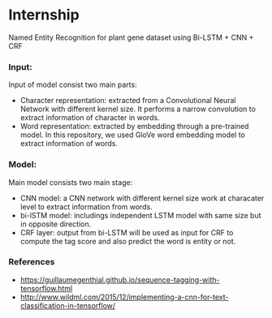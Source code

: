 # Internship
Named Entity Recognition for plant gene dataset using Bi-LSTM + CNN + CRF

### Input:
 Input of model consist two main parts:
 * Character representation: extracted from a Convolutional Neural Network with different kernel size. It performs a narrow convolution to extract information of character in words.
 * Word representation: extracted by embedding through a pre-trained model. In this repository, we used GloVe word embedding model to extract information of words. 

### Model: 
Main model consists two main stage: 
 * CNN model: a CNN network with different kernel size work at characater level to extract information from words. 
 * bi-lSTM model: includings independent LSTM model with same size but in opposite direction.
 * CRF layer: output from bi-LSTM will be used as input for CRF to compute the tag score and also predict the word is entity or not.

### References
 * https://guillaumegenthial.github.io/sequence-tagging-with-tensorflow.html
 * http://www.wildml.com/2015/12/implementing-a-cnn-for-text-classification-in-tensorflow/
